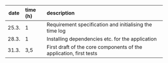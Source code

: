 | date | time (h) | description |
| :----:|:-----| :-----|
| 25.3.| 1    | Requirement specification and initialising the time log|
| 28.3.| 1    | Installing dependencies etc. for the application|
| 31.3.| 3,5    | First draft of the core components of the application, first tests|
